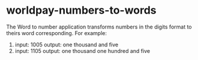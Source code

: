 # worldpay-numbers-to-words
The Word to number application transforms numbers in the digits format to theirs word corresponding.
For example:
1) input: 1005
   output: one thousand and five 
2) input: 1105
   output: one thousand one hundred and five
